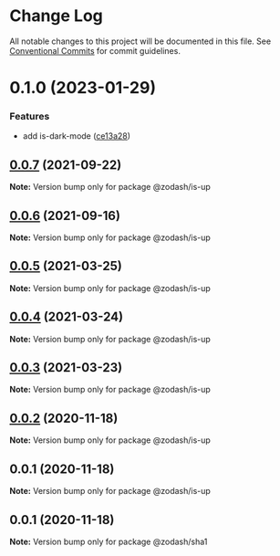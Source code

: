 # Change Log

All notable changes to this project will be documented in this file.
See [Conventional Commits](https://conventionalcommits.org) for commit guidelines.

# 0.1.0 (2023-01-29)


### Features

* add is-dark-mode ([ce13a28](https://github.com/zcorky/zodash/commit/ce13a2878bf66200aeaa9667102c88f87d6af530))





## [0.0.7](https://github.com/zcorky/zodash/compare/@zodash/is-up@0.0.6...@zodash/is-up@0.0.7) (2021-09-22)

**Note:** Version bump only for package @zodash/is-up

## [0.0.6](https://github.com/zcorky/zodash/compare/@zodash/is-up@0.0.5...@zodash/is-up@0.0.6) (2021-09-16)

**Note:** Version bump only for package @zodash/is-up

## [0.0.5](https://github.com/zcorky/zodash/compare/@zodash/is-up@0.0.4...@zodash/is-up@0.0.5) (2021-03-25)

**Note:** Version bump only for package @zodash/is-up

## [0.0.4](https://github.com/zcorky/zodash/compare/@zodash/is-up@0.0.3...@zodash/is-up@0.0.4) (2021-03-24)

**Note:** Version bump only for package @zodash/is-up

## [0.0.3](https://github.com/zcorky/zodash/compare/@zodash/is-up@0.0.2...@zodash/is-up@0.0.3) (2021-03-23)

**Note:** Version bump only for package @zodash/is-up

## [0.0.2](https://github.com/zcorky/zodash/compare/@zodash/is-up@0.0.1...@zodash/is-up@0.0.2) (2020-11-18)

**Note:** Version bump only for package @zodash/is-up

## 0.0.1 (2020-11-18)

**Note:** Version bump only for package @zodash/is-up

## 0.0.1 (2020-11-18)

**Note:** Version bump only for package @zodash/sha1
